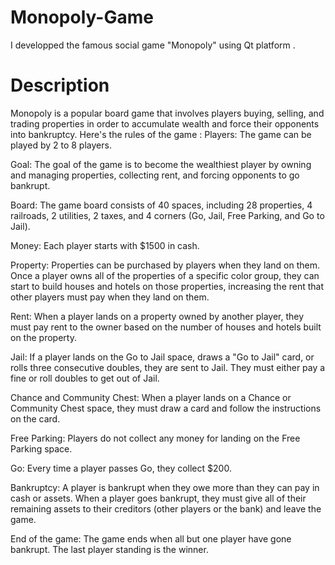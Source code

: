 # Monopoly-Game
I developped the famous social game "Monopoly" using Qt platform . 
# Description 
Monopoly is a popular board game that involves players buying, selling,
and trading properties in order to accumulate wealth and force their opponents into bankruptcy. 
Here's the rules of the game : 
Players: The game can be played by 2 to 8 players.

Goal: The goal of the game is to become the wealthiest player by owning and managing properties, collecting rent, and forcing opponents to go bankrupt.

Board: The game board consists of 40 spaces, including 28 properties, 4 railroads, 2 utilities, 2 taxes, and 4 corners (Go, Jail, Free Parking, and Go to Jail).

Money: Each player starts with $1500 in cash.

Property: Properties can be purchased by players when they land on them. Once a player owns all of the properties of a specific color group, they can start to build houses and hotels on those properties, increasing the rent that other players must pay when they land on them.

Rent: When a player lands on a property owned by another player, they must pay rent to the owner based on the number of houses and hotels built on the property.

Jail: If a player lands on the Go to Jail space, draws a "Go to Jail" card, or rolls three consecutive doubles, they are sent to Jail. They must either pay a fine or roll doubles to get out of Jail.

Chance and Community Chest: When a player lands on a Chance or Community Chest space, they must draw a card and follow the instructions on the card.

Free Parking: Players do not collect any money for landing on the Free Parking space.

Go: Every time a player passes Go, they collect $200.

Bankruptcy: A player is bankrupt when they owe more than they can pay in cash or assets. When a player goes bankrupt, they must give all of their remaining assets to their creditors (other players or the bank) and leave the game.

End of the game: The game ends when all but one player have gone bankrupt. The last player standing is the winner.


